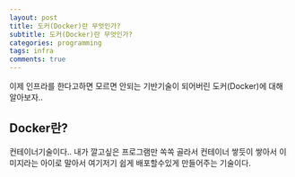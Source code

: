 ```yaml
---
layout: post
title: 도커(Docker)란 무엇인가?
subtitle: 도커(Docker)란 무엇인가?
categories: programming
tags: infra
comments: true
---
```


이제 인프라를 한다고하면 모르면 안되는 기반기술이 되어버린 도커(Docker)에 대해 알아보자..

## Docker란?
컨테이너기술이다.. 내가 깔고싶은 프로그램만 쏙쏙 골라서 컨테이너 쌓듯이 쌓아서 이미지라는 아이로 말아서 여기저기 쉽게 배포할수있게 만들어주는 기술이다. 
